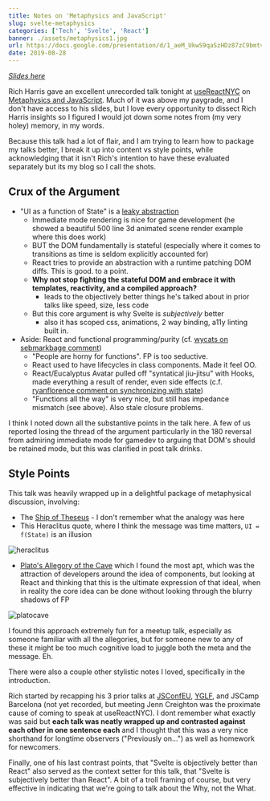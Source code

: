 ```yaml
---
title: Notes on 'Metaphysics and JavaScript'
slug: svelte-metaphysics
categories: ['Tech', 'Svelte', 'React']
banner: ./assets/metaphysics1.jpg
url: https://docs.google.com/presentation/d/1_aeM_UkwS9qaSzHDz87zC9bmtvbuLbPof7RnN96SJKE/edit?usp=sharing
date: 2019-08-28
---
```


_[Slides here](https://docs.google.com/presentation/d/1_aeM_UkwS9qaSzHDz87zC9bmtvbuLbPof7RnN96SJKE/edit?usp=sharing)_

Rich Harris gave an excellent unrecorded talk tonight at [useReactNYC](http://usereact.nyc) on [Metaphysics and JavaScript](https://twitter.com/Rich_Harris/status/1166342346323238912). Much of it was above my paygrade, and I don't have access to his slides, but I love every opportunity to dissect Rich Harris insights so I figured I would jot down some notes from (my very holey) memory, in my words.

Because this talk had a lot of flair, and I am trying to learn how to package my talks better, I break it up into content vs style points, while acknowledging that it isn't Rich's intention to have these evaluated separately but its my blog so I call the shots.

## Crux of the Argument

- "UI as a function of State" is a [leaky abstraction](https://www.joelonsoftware.com/2002/11/11/the-law-of-leaky-abstractions/)
  - Immediate mode rendering is nice for game development (he showed a beautiful 500 line 3d animated scene render example where this does work)
  - BUT the DOM fundamentally is stateful (especially where it comes to transitions as time is seldom explicitly accounted for)
  - React tries to provide an abstraction with a runtime patching DOM diffs. This is good. to a point.
  - **Why not stop fighting the stateful DOM and embrace it with templates, reactivity, and a compiled approach?**
    - leads to the objectively better things he's talked about in prior talks like speed, size, less code
  - But this core argument is why Svelte is _subjectively_ better
    - also it has scoped css, animations, 2 way binding, a11y linting built in.
- Aside: React and functional programming/purity (cf. [wycats on sebmarkbage comment](https://mobile.twitter.com/wycats/status/1161464944648318977))
  - "People are horny for functions". FP is too seductive.
  - React used to have lifecycles in class components. Made it feel OO.
  - React/Eucalyptus Avatar pulled off "syntatical jiu-jitsu" with Hooks, made everything a result of render, even side effects (c.f. [ryanflorence comment on synchronizing with state](https://mobile.twitter.com/ryanflorence/status/1125041041063665666))
  - "Functions all the way" is very nice, but still has impedance mismatch (see above). Also stale closure problems.

I think I noted down all the substantive points in the talk here. A few of us reported losing the thread of the argument particularly in the 180 reversal from admiring immediate mode for gamedev to arguing that DOM's should be retained mode, but this was clarified in post talk drinks.

## Style Points

This talk was heavily wrapped up in a delightful package of metaphysical discussion, involving:

- The [Ship of Theseus](https://en.wikipedia.org/wiki/Ship_of_Theseus) - I don't remember what the analogy was here
- This Heraclitus quote, where I think the message was time matters, `UI = f(State)` is an illusion

![heraclitus](./assets/heraclitus.jpg)

- [Plato's Allegory of the Cave](https://en.wikipedia.org/wiki/Allegory_of_the_Cave) which I found the most apt, which was the attraction of developers around the idea of components, but looking at React and thinking that this is the ultimate expression of that ideal, when in reality the core idea can be done without looking through the blurry shadows of FP

![platocave](./assets/platocave.jpg)

I found this approach extremely fun for a meetup talk, especially as someone familiar with all the allegories, but for someone new to any of these it might be too much cognitive load to juggle both the meta and the message. Eh.

There were also a couple other stylistic notes I loved, specifically in the introduction.

Rich started by recapping his 3 prior talks at [JSConfEU](https://www.youtube.com/watch?v=qqt6YxAZoOc), [YGLF](https://www.youtube.com/watch?v=AdNJ3fydeao), and JSCamp Barcelona (not yet recorded, but meeting Jenn Creighton was the proximate cause of coming to speak at useReactNYC). I dont remember what exactly was said but **each talk was neatly wrapped up and contrasted against each other in one sentence each** and I thought that this was a very nice shorthand for longtime observers ("Previously on...") as well as homework for newcomers.

Finally, one of his last contrast points, that "Svelte is objectively better than React" also served as the context setter for this talk, that "Svelte is subjectively better than React". A bit of a troll framing of course, but very effective in indicating that we're going to talk about the Why, not the What.
